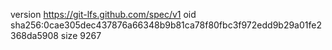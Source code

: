 version https://git-lfs.github.com/spec/v1
oid sha256:0cae305dec437876a66348b9b81ca78f80fbc3f972edd9b29a01fe2368da5908
size 9267
